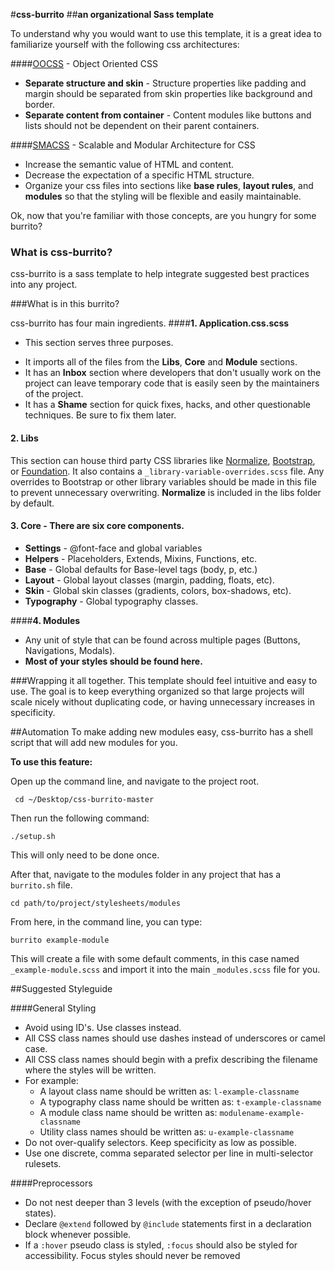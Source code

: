 #**css-burrito**
##**an organizational Sass template**

To understand why you would want to use this template, it is a great idea to familiarize yourself with the following css architectures:

####[OOCSS](http://oocss.org/) - Object Oriented CSS

* **Separate structure and skin** - Structure properties like padding and margin should be separated from skin properties like background and border.
* **Separate content from container** - Content modules like buttons and lists should not be dependent on their parent containers.

####[SMACSS](http://smacss.com/) - Scalable and Modular Architecture for CSS

* Increase the semantic value of HTML and content.
* Decrease the expectation of a specific HTML structure.
* Organize your css files into sections like **base rules**, **layout rules**, and **modules** so that the styling will be flexible and easily maintainable.

Ok, now that you're familiar with those concepts, are you hungry for some burrito?

### What is css-burrito?
css-burrito is a sass template to help integrate suggested best practices into any project.

###What is in this burrito?

css-burrito has four main ingredients.
####**1.  Application.css.scss**
- This section serves three purposes.
* It imports all of the files from the **Libs**, **Core** and **Module** sections.
* It has an **Inbox** section where developers that don't usually work on the project can leave temporary code that is easily seen by the maintainers of the project.
* It has a **Shame** section for quick fixes, hacks, and other questionable techniques.  Be sure to fix them later.

#### **2.  Libs**
This section can house third party CSS libraries like [Normalize](http://necolas.github.io/normalize.css/), [Bootstrap](http://getbootstrap.com/), or [Foundation](http://foundation.zurb.com/).
It also contains a ```_library-variable-overrides.scss``` file.  Any overrides to Bootstrap or other library variables should be made in this file to prevent unnecessary overwriting.
**Normalize** is included in the libs folder by default.

#### **3.  Core** -  There are six core components.
* **Settings** - @font-face and global variables
* **Helpers** - Placeholders, Extends, Mixins, Functions, etc.
* **Base** - Global defaults for Base-level tags (body, p, etc.)
* **Layout** - Global layout classes (margin, padding, floats, etc).
* **Skin** - Global skin classes (gradients, colors, box-shadows, etc).
* **Typography** - Global typography classes.

####**4.  Modules**
* Any unit of style that can be found across multiple pages (Buttons, Navigations, Modals).
* **Most of your styles should be found here.**

###Wrapping it all together.
This template should feel intuitive and easy to use.  The goal is to keep everything organized so that large projects will scale nicely without duplicating code, or having unnecessary increases in specificity.

##Automation
To make adding new modules easy, css-burrito has a shell script that will add new modules for you.

**To use this feature:**

Open up the command line, and navigate to the project root.

``` cd ~/Desktop/css-burrito-master```

Then run the following command:

<!-- ```./setup.sh``` -->

```
./setup.sh
```

This will only need to be done once.

After that,  navigate to the modules folder in any project that has a ```burrito.sh``` file.

```cd path/to/project/stylesheets/modules```

From here, in the command line, you can type:

```burrito example-module ```

This will create a file with some default comments, in this case named ```_example-module.scss``` and import it into the main ```_modules.scss``` file for you.

##Suggested Styleguide

####General Styling
* Avoid using ID's.  Use classes instead.
* All CSS class names should use dashes instead of underscores or camel case.
* All CSS class names should begin with a prefix describing the filename where the styles will be written.
* For example:
    * A layout class name should be written as: ```l-example-classname```
    * A typography class name should be written as: ```t-example-classname```
    * A module class name should be written as: ```modulename-example-classname```
    * Utility class names should be written as: ```u-example-classname```
* Do not over-qualify selectors.  Keep specificity as low as possible.
* Use one discrete, comma separated selector per line in multi-selector rulesets.

####Preprocessors
* Do not nest deeper than 3 levels (with the exception of pseudo/hover states).
* Declare ```@extend``` followed by ```@include``` statements first in a declaration block whenever possible.
* If a ```:hover``` pseudo class is styled, ```:focus``` should also be styled for accessibility. Focus styles should never be removed
